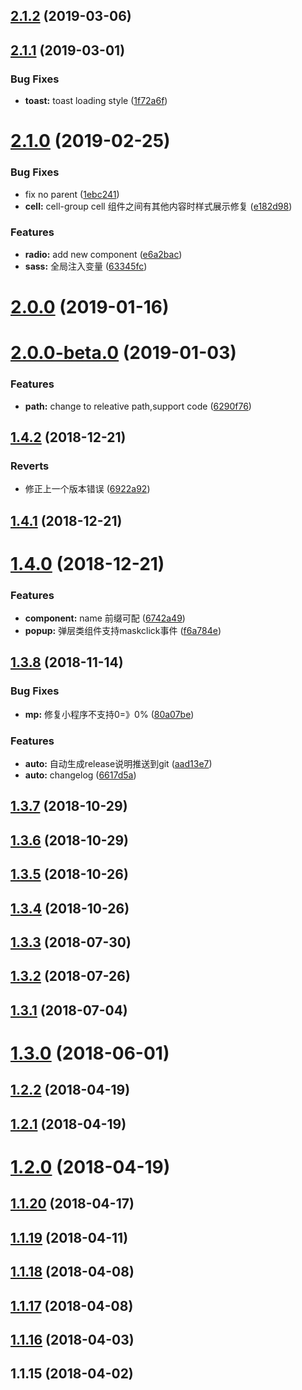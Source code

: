 ## [2.1.2](https://github.com/Aiyoumi-FE/aym-ui/compare/v2.1.1...v2.1.2) (2019-03-06)



## [2.1.1](https://github.com/Aiyoumi-FE/aym-ui/compare/v2.1.0...v2.1.1) (2019-03-01)


### Bug Fixes

* **toast:** toast loading style ([1f72a6f](https://github.com/Aiyoumi-FE/aym-ui/commit/1f72a6f))



# [2.1.0](https://github.com/Aiyoumi-FE/aym-ui/compare/v2.0.0...v2.1.0) (2019-02-25)


### Bug Fixes

* fix no parent ([1ebc241](https://github.com/Aiyoumi-FE/aym-ui/commit/1ebc241))
* **cell:** cell-group cell  组件之间有其他内容时样式展示修复 ([e182d98](https://github.com/Aiyoumi-FE/aym-ui/commit/e182d98))


### Features

* **radio:** add new component ([e6a2bac](https://github.com/Aiyoumi-FE/aym-ui/commit/e6a2bac))
* **sass:** 全局注入变量 ([63345fc](https://github.com/Aiyoumi-FE/aym-ui/commit/63345fc))



# [2.0.0](https://github.com/Aiyoumi-FE/aym-ui/compare/v2.0.0-beta.0...v2.0.0) (2019-01-16)



# [2.0.0-beta.0](https://github.com/Aiyoumi-FE/aym-ui/compare/v1.4.2...v2.0.0-beta.0) (2019-01-03)


### Features

* **path:** change to releative path,support code ([6290f76](https://github.com/Aiyoumi-FE/aym-ui/commit/6290f76))



## [1.4.2](https://github.com/Aiyoumi-FE/aym-ui/compare/v1.4.1...v1.4.2) (2018-12-21)


### Reverts

* 修正上一个版本错误 ([6922a92](https://github.com/Aiyoumi-FE/aym-ui/commit/6922a92))



## [1.4.1](https://github.com/Aiyoumi-FE/aym-ui/compare/v1.4.0...v1.4.1) (2018-12-21)



# [1.4.0](https://github.com/Aiyoumi-FE/aym-ui/compare/v1.3.8...v1.4.0) (2018-12-21)


### Features

* **component:** name 前缀可配 ([6742a49](https://github.com/Aiyoumi-FE/aym-ui/commit/6742a49))
* **popup:** 弹层类组件支持maskclick事件 ([f6a784e](https://github.com/Aiyoumi-FE/aym-ui/commit/f6a784e))



## [1.3.8](https://github.com/Aiyoumi-FE/aym-ui/compare/v1.3.7...v1.3.8) (2018-11-14)


### Bug Fixes

* **mp:** 修复小程序不支持0=》0% ([80a07be](https://github.com/Aiyoumi-FE/aym-ui/commit/80a07be))


### Features

* **auto:** 自动生成release说明推送到git ([aad13e7](https://github.com/Aiyoumi-FE/aym-ui/commit/aad13e7))
* **auto:** changelog ([6617d5a](https://github.com/Aiyoumi-FE/aym-ui/commit/6617d5a))



## [1.3.7](https://github.com/Aiyoumi-FE/aym-ui/compare/v1.3.6...v1.3.7) (2018-10-29)



## [1.3.6](https://github.com/Aiyoumi-FE/aym-ui/compare/v1.3.5...v1.3.6) (2018-10-29)



## [1.3.5](https://github.com/Aiyoumi-FE/aym-ui/compare/v1.3.4...v1.3.5) (2018-10-26)



## [1.3.4](https://github.com/Aiyoumi-FE/aym-ui/compare/v1.3.3...v1.3.4) (2018-10-26)



## [1.3.3](https://github.com/Aiyoumi-FE/aym-ui/compare/v1.3.2...v1.3.3) (2018-07-30)



## [1.3.2](https://github.com/Aiyoumi-FE/aym-ui/compare/v1.3.1...v1.3.2) (2018-07-26)



## [1.3.1](https://github.com/Aiyoumi-FE/aym-ui/compare/v1.3.0...v1.3.1) (2018-07-04)



# [1.3.0](https://github.com/Aiyoumi-FE/aym-ui/compare/v1.2.2...v1.3.0) (2018-06-01)



## [1.2.2](https://github.com/Aiyoumi-FE/aym-ui/compare/v1.2.1...v1.2.2) (2018-04-19)



## [1.2.1](https://github.com/Aiyoumi-FE/aym-ui/compare/v1.2.0...v1.2.1) (2018-04-19)



# [1.2.0](https://github.com/Aiyoumi-FE/aym-ui/compare/v1.1.20...v1.2.0) (2018-04-19)



## [1.1.20](https://github.com/Aiyoumi-FE/aym-ui/compare/v1.1.19...v1.1.20) (2018-04-17)



## [1.1.19](https://github.com/Aiyoumi-FE/aym-ui/compare/v1.1.18...v1.1.19) (2018-04-11)



## [1.1.18](https://github.com/Aiyoumi-FE/aym-ui/compare/v1.1.17...v1.1.18) (2018-04-08)



## [1.1.17](https://github.com/Aiyoumi-FE/aym-ui/compare/v1.1.16...v1.1.17) (2018-04-08)



## [1.1.16](https://github.com/Aiyoumi-FE/aym-ui/compare/v1.1.15...v1.1.16) (2018-04-03)



## 1.1.15 (2018-04-02)



